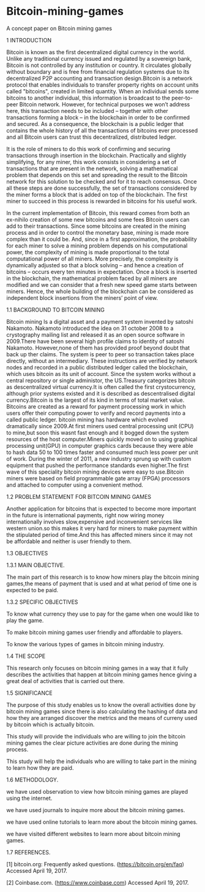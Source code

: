 # Bitcoin-mining-games
A concept paper on Bitcoin mining games

1   INTRODUCTION

Bitcoin is known as the first decentralized digital currency in the world. Unlike any traditional currency issued and regulated by a sovereign bank, Bitcoin is not controlled by any institution or country. It circulates globally without boundary and is free from financial regulation systems due to its decentralized P2P accounting and transaction design.Bitcoin is a network protocol that enables individuals to transfer property rights on account units called "bitcoins", created in limited quantity. When an individual sends some bitcoins to another individual, this information is broadcast to the peer-to-peer Bitcoin network. However, for technical purposes we won’t address here, this transaction needs to be included – together
with other transactions forming a block – in the blockchain in order to be confirmed and secured.
As a consequence, the blockchain is a public ledger that contains the whole history of all
the transactions of bitcoins ever processed and all Bitcoin users can trust this decentralized,
distributed ledger.

It is the role of miners to do this work of confirming and securing transactions through
insertion in the blockchain. Practically and slightly simplifying, for any miner, this work consists
in considering a set of transactions that are present in the network, solving a mathematical
problem that depends on this set and spreading the result to the Bitcoin network for this solution
to be checked and for it to reach consensus. Once all these steps are done successfully, the set of
transactions considered by the miner forms a block that is added on top of the blockchain. The
first miner to succeed in this process is rewarded in bitcoins for his useful work.

In the current implementation of Bitcoin, this reward comes from both an ex-nihilo creation of
some new bitcoins and some fees Bitcoin users can add to their transactions. Since some bitcoins
are created in the mining process and in order to control the monetary base, mining is made more
complex than it could be. And, since in a first approximation, the probability for each miner to
solve a mining problem depends on his computational power, the complexity of mining is made
proportional to the total computational power of all miners. More precisely, the complexity is dynamically adjusted so that a block solving – and hence a creation of bitcoins – occurs every
ten minutes in expectation. Once a block is inserted in the blockchain, the mathematical problem
faced by all miners are modified and we can consider that a fresh new speed game starts between
miners. Hence, the whole building of the blockchain can be considered as independent block
insertions from the miners’ point of view.

1.1   BACKGROUND TO BITCOIN MINING

Bitcoin mining Is a digital asset and a payment system invented by satoshi Nakamoto. Nakamoto introduced the idea on 31 october 2008 to a crystography mailing list and released it as an open source software in 2009.There have been several high profile claims to identity  of satoshi Nakamoto. However,none of them has provided proof beyond doubt that back up ther claims.
The system is peer to peer so transaction takes place directly, without an intermediary. These instructions are verified by network nodes and recorded in a public distributed  ledger called the blockchain, which uses bitcoin as its unit of account. Since the system works without a central repository or single administor, the US.Treasury categorizes bitcoin as descentralized virtual currency.It is often called the first crystocurrency, although prior systems existed and it is described as descentralised digital currency.Bitcoin is the largest of its kind in terms of total market value. Bitcoins are created as a reward for payment processing work in which users offer their computing power to verify and record payments into a called public ledger. bitcoin mining has hardware which evolved dramatically since 2009.At first miners used central processing unit (CPU) to mine,but soon this wasnt fast enough and it bogged down the system resources of the host computer.Miners quickly moved on to using graphical processing unit(GPU) in computer graphics cards because they were able to hash data 50 to 100 times faster and consumed much less power per unit of work.
During the winter of 2011, a new industry sprung up with custom equipment that pushed the performance standards even higher.The first wave of this speciality bitcoin mining devices were easy to use.Bitcoin miners were based on field programmable gate array (FPGA) processors and attached to computer using a convenient method.

1.2  PROBLEM STATEMENT FOR BITCOIN MINING GAMES

Another application for bitcoins that is expected to become more important in the future is international payments, right now wiring money internationally involves slow,expensive and inconvenient services like western union.so this makes it very hard for miners to make payment within the stipulated period of time.And this has affected miners since it may not be affordable and neither is user friendly to them.

1.3  OBJECTIVES

1.3.1 MAIN OBJECTIVE.
 
 The main part of this research is to know how miners play the bitcoin mining games,the means of payment that is used and at what period of time one is expected to be paid.
 
 1.3.2 SPECIFIC OBJECTIVES
 
 To know what currency they use to pay for the game when one would like to play the game.
 
 To make bitcoin mining games user friendly and affordable to players.
 
 To know  the various types of games in bitcoin mining industry.
 
 1.4  THE SCOPE
 
 This research only focuses on bitcoin mining games in a way that it fully describes the activities that happen at bitcoin mining games hence giving a great deal of activities that is carried out there.
 
1.5 SIGNIFICANCE

The purpose of this study enables us to know the overall activities done by bitcoin mining games since there is also calculating the hashing of data and how they are arranged discover the metrics and the means of curreny used by bitcoin which is actually bitcoin.

This study will provide the individuals who are willing to join the bitcoin mining games the clear picture activities are done during the mining process.

This study will help the individuals who are willing to take part in the mining to learn how they are paid.

1.6 METHODOLOGY.

we have used observation to view how bitcoin mining games are played using the internet.

we have used journals to inquire more about the bitcoin mining games.

we have used online tutorials to learn more about the bitcoin mining games.

we have visited different websites to learn more about bitcoin mining games.

1.7 REFERENCES.

[1] bitcoin.org: Frequently asked questions. (https://bitcoin.org/en/faq) Accessed April 19, 2017.

[2] Coinbase.com. (https://www.coinbase.com) Accessed April 19, 2017.





